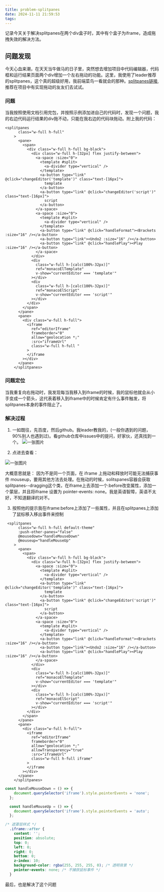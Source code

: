```yaml
---
title: problem-splitpanes
date: 2024-11-11 21:59:53
tags:
---
```


记录今天关于解决splitpanes在两个div盒子时，其中有个盒子为iframe，造成拖拽失效的解决方法。

## 问题发现

今天心血来潮，在天天当牛做马的日子里，突然想去增加项目中代码编辑器，代码框和运行结果页面两个div增加一个左右拖动的功能。这里，我使用了leader推荐的splitpanes，这个真的超级好用，我前端菜鸟一看就会的那种。[splitpanes链接](https://github.com/antoniandre/splitpanes),推荐在项目中有实现拖动的友友们去试试。

### 问题

当我按照使用文档引用完包，并按照示例添加进自己的代码时，发现一个问题，我的右边代码运行结果的div拖不动，只能在我右边的代码块拖动。附上我的代码：

```vue
<splitpanes
      class="w-full h-full"
    >
      <pane>
        <span>
          <div class="w-full h-full bg-black">
            <div class="w-full h-[32px] flex justify-between">
              <a-space :size="0">
                <template #split>
                  <a-divider type="vertical" />
                </template>
                <a-button type="link" @click="changeEditor('template')" class="text-[16px]">
                  template
                </a-button>
                <a-button type="link" @click="changeEditor('script')" class="text-[16px]">
                  script
                </a-button>
              </a-space>
              <a-space :size="0">
                <template #split>
                  <a-divider type="vertical" />
                </template>
                <a-button type="link" @click="handleFormat"><Brackets :size="16" /></a-button>
                <a-button type="link"><Undo2 :size="16" /></a-button>
                <a-button type="link" @click="handlePlay"><Play :size="16" /></a-button>
              </a-space>
            </div>
            <div
              class="w-full h-[calc(100%-32px)]"
              ref="monacoElTemplate"
              v-show="currentEditor === 'template'"
            ></div>
            <div
              class="w-full h-[calc(100%-32px)]"
              ref="monacoElScript"
              v-show="currentEditor === 'script'"
            ></div>
          </div>
        </span>
      </pane>
      <pane>
        <div class="w-full h-full">
          <iframe
            ref="editorIframe"
            frameborder="0"
            allow="geolocation *;"
            :src="iframeUrl"
            class="w-full h-full "
          >
          </iframe
        ></div>
      </pane>
    </splitpanes>
```

### 问题定位

当我重复向右拖动时，我发现每当我移入到iframe的时候，我的鼠标他就会从小手变成一个箭头，这代表着移入到iframe中的时候肯定有什么事件触发，将splitpanes本身的事件阻止了。

### 解决过程

1. 一如既往，先百度，然后github。我leader教我的，(一般你遇到的问题，90%别人也遇到过)。看github仓库中issues中的提问，好家伙，还真找到一个。
![一张图片](/images/splitspanes-issues.png)

2. 点进去查看：

![一张图片](/images/splitspanes-issues-detail.png)

大概意思就是：
因为不是同一个页面，在 iframe 上拖动和释放时可能无法捕获事件 mouseup，要用其他方法去处理。在拖动的时候，solitspanes容器会获取splitpanes--dragging这个类，在iframe上去添加一个:before改变属性，添加一个蒙层，并且将iframe 设置为 pointer-events: none。我是英语智障，英语不太好，不知道翻译的对不。

3. 按照他的提示我在iframe:before上添加了一些属性，并且在splitpanes上添加了鼠标移入移出事件来控制

```vue
 <splitpanes
      class="w-full h-full default-theme"
      :push-other-panes="false"
      @mousedown="handleMouseDown"
      @mouseup="handleMouseUp"
    >
      <pane>
        <span>
          <div class="w-full h-full bg-black">
            <div class="w-full h-[32px] flex justify-between">
              <a-space :size="0">
                <template #split>
                  <a-divider type="vertical" />
                </template>
                <a-button type="link" @click="changeEditor('template')" class="text-[16px]">
                  template
                </a-button>
                <a-button type="link" @click="changeEditor('script')" class="text-[16px]">
                  script
                </a-button>
              </a-space>
              <a-space :size="0">
                <template #split>
                  <a-divider type="vertical" />
                </template>
                <a-button type="link" @click="handleFormat"><Brackets :size="16" /></a-button>
                <a-button type="link"><Undo2 :size="16" /></a-button>
                <a-button type="link" @click="handlePlay"><Play :size="16" /></a-button>
              </a-space>
            </div>
            <div
              class="w-full h-[calc(100%-32px)]"
              ref="monacoElTemplate"
              v-show="currentEditor === 'template'"
            ></div>
            <div
              class="w-full h-[calc(100%-32px)]"
              ref="monacoElScript"
              v-show="currentEditor === 'script'"
            ></div>
          </div>
        </span>
      </pane>
      <pane>
        <div class="w-full h-full">
          <iframe
            ref="editorIframe"
            frameborder="0"
            allow="geolocation *;"
            allowTransparency="true"
            :src="iframeUrl"
            class="w-full h-full iframe"
          >
          </iframe
        ></div>
      </pane>
    </splitpanes>
```

```js
const handleMouseDown = () => {
    document.querySelector('iframe').style.pointerEvents = 'none';
  };

  const handleMouseUp = () => {
    document.querySelector('iframe').style.pointerEvents = 'auto';
  };
```

```css
/* 遮罩层样式 */
  .iframe::after {
    content: '';
    position: absolute;
    top: 0;
    left: 0;
    right: 0;
    bottom: 0;
    z-index: 10;
    background-color: rgba(255, 255, 255, 0); /* 透明背景 */
    pointer-events: none; /* 不捕获鼠标事件 */
  }
```
最后，也是解决了这个问题
